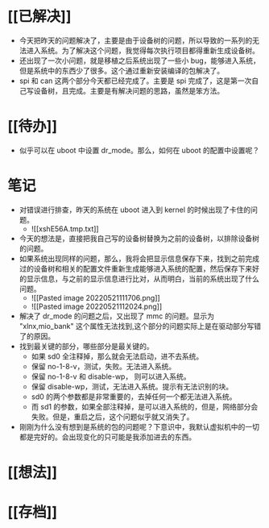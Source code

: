 # [[已解决]]
- 今天把昨天的问题解决了，主要是由于设备树的问题，所以导致的一系列的无法进入系统。为了解决这个问题，我觉得每次执行项目都得重新生成设备树。
- 还出现了一次小问题，就是移植之后系统出现了一些小 bug，能够进入系统，但是系统中的东西少了很多。这个通过重新安装编译的包解决了。
- spi 和 can 这两个部分今天都已经完成了。主要是 spi 完成了，这是第一次自己写设备树，且完成。主要是有解决问题的思路，虽然是笨方法。

# [[待办]]
- 似乎可以在 uboot 中设置 dr_mode。那么，如何在 uboot 的配置中设置呢？

# 笔记
- 对错误进行排查，昨天的系统在 uboot 进入到 kernel 的时候出现了卡住的问题。
	- ![[xshE56A.tmp.txt]]
- 今天的想法是，直接把我自己写的设备树替换为之前的设备树，以排除设备树的问题。
- 如果系统出现同样的问题，那么，我将会把显示信息保存下来，找到之前完成过的设备树和相关的配置文件重新生成能够进入系统的配置，然后保存下来好的显示信息，与之前的显示信息进行比对，从而明白，当前的系统出现了什么问题。
	- ![[Pasted image 20220521111706.png]]
	- ![[Pasted image 20220521112024.png]]
- 解决了 dr_mode 的问题之后，又出现了 mmc 的问题。显示为 "xlnx,mio_bank" 这个属性无法找到,这个部分的问题实际上是在驱动部分写错了的原因。
- 找到最关键的部分，哪些部分是最关键的。
	- 如果 sd0 全注释掉，那么就会无法启动，进不去系统。
	- 保留 no-1-8-v，测试，失败。无法进入系统。
	- 保留 no-1-8-v 和 disable-wp， 则可以进入系统。
	- 保留 disable-wp，测试，无法进入系统。提示有无法识别的块。
	- sd0 的两个参数都是非常重要的，去掉任何一个都无法进入系统。
	- 而 sd1 的参数，如果全部注释掉，是可以进入系统的，但是，网络部分会失败。但是，重启之后，这个问题似乎就又消失了。
- 刚刚为什么没有想到是系统的包的问题呢？下意识中，我默认虚拟机中的一切都是完好的。会出现变化的只可能是我添加进去的东西。
# [[想法]]

# [[存档]]